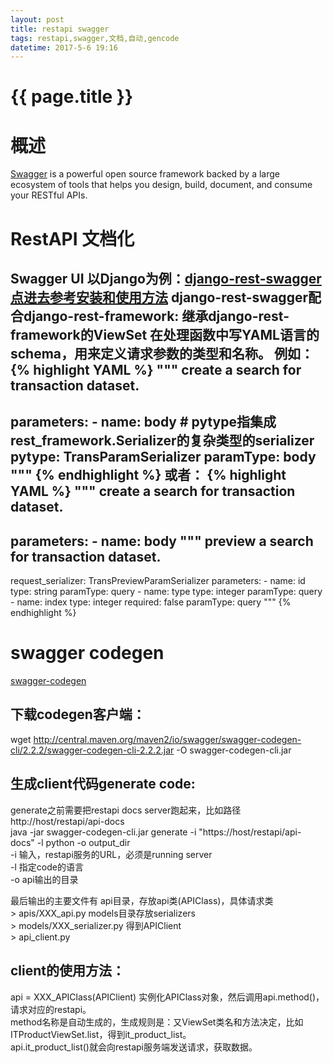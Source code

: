 ```yaml
---
layout: post
title: restapi swagger
tags: restapi,swagger,文档,自动,gencode
datetime: 2017-5-6 19:16
---
```


{{ page.title }}
================

# 概述
<a href="http://swagger.io/">Swagger</a> is a powerful open source framework backed by a large ecosystem of tools that helps you design, build, document, and consume your RESTful APIs.

# RestAPI 文档化
Swagger UI
以Django为例：<a href="https://github.com/marcgibbons/django-rest-swagger">django-rest-swagger 点进去参考安装和使用方法</a>
django-rest-swagger配合django-rest-framework:
继承django-rest-framework的ViewSet
在处理函数中写YAML语言的schema，用来定义请求参数的类型和名称。
例如：
{% highlight YAML %}
"""
create a search for transaction dataset.
---

parameters:
    - name: body
      # pytype指集成rest_framework.Serializer的复杂类型的serializer
      pytype: TransParamSerializer
      paramType: body
"""
{% endhighlight %}
或者：
{% highlight YAML %}
"""
create a search for transaction dataset.
---

parameters:
    - name: body
"""
preview a search for transaction dataset.
---

request_serializer: TransPreviewParamSerializer
parameters:
    - name: id
      type: string
      paramType: query
    - name: type
      type: integer
      paramType: query
    - name: index
      type: integer
      required: false
      paramType: query
"""
{% endhighlight %}

# swagger codegen
<a href="https://github.com/swagger-api/swagger-codegen">swagger-codegen</a>

## 下载codegen客户端：
wget http://central.maven.org/maven2/io/swagger/swagger-codegen-cli/2.2.2/swagger-codegen-cli-2.2.2.jar -O swagger-codegen-cli.jar

## 生成client代码generate code:
<p>
generate之前需要把restapi docs server跑起来，比如路径http://host/restapi/api-docs<br/>
java -jar swagger-codegen-cli.jar generate -i "https://host/restapi/api-docs" -l python -o output_dir<br/>
-i 输入，restapi服务的URL，必须是running server<br/>
-l 指定code的语言<br/>
-o api输出的目录<br/>
</p>
<p>
最后输出的主要文件有
api目录，存放api类(APIClass)，具体请求类<br/>
> apis/XXX_api.py
models目录存放serializers<br/>
> models/XXX_serializer.py
得到APIClient<br/>
> api_client.py
</p>

## client的使用方法：
<p>
api = XXX_APIClass(APIClient) 实例化APIClass对象，然后调用api.method()，请求对应的restapi。<br/>
method名称是自动生成的，生成规则是：又ViewSet类名和方法决定，比如ITProductViewSet.list，得到it_product_list。<br/>
api.it_product_list()就会向restapi服务端发送请求，获取数据。
</p>
